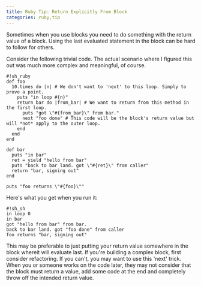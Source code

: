 ```yaml
---
title: Ruby Tip: Return Explicitly From Block
categories: ruby,tip
---
```


Sometimes when you use blocks you need to do something with the return value of a block. Using the last evaluated statement in the block can be hard to follow for others.

Consider the following trivial code. The actual scenario where I figured this
out was much more complex and meaningful, of course.

    #!sh_ruby
    def foo
      10.times do |n| # We don't want to 'next' to this loop. Simply to prove a point.
        puts "in loop #{n}"
        return bar do |from_bar| # We want to return from this method in the first loop.
          puts "got \"#{from_bar}\" from bar."
          next "foo done" # This code will be the block's return value but will *not* apply to the outer loop.
        end
      end
    end

    def bar
      puts "in bar"
      ret = yield "hello from bar"
      puts "back to bar land. got \"#{ret}\" from caller"
      return "bar, signing out"
    end

    puts "foo returns \"#{foo}\""

Here's what you get when you run it:

    #!sh_sh
    in loop 0
    in bar
    got "hello from bar" from bar.
    back to bar land. got "foo done" from caller
    foo returns "bar, signing out"

This may be preferable to just putting your return value somewhere in the block
whereit will evaluate last. If you're building a complex block, first consider
refactoring. If you can't, you may want to use this 'next' trick. When you or
someone works on the code later, they may not consider that the block must
return a value, add some code at the end and completely throw off the intended
return value.